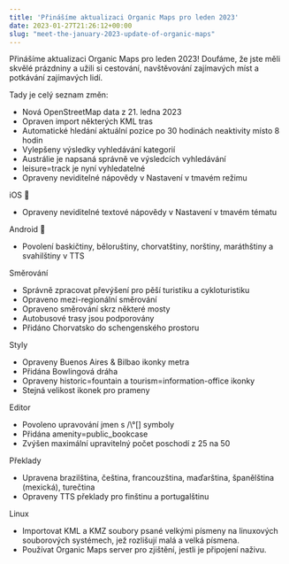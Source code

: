 ```yaml
---
title: 'Přinášíme aktualizaci Organic Maps pro leden 2023'
date: 2023-01-27T21:26:12+00:00
slug: "meet-the-january-2023-update-of-organic-maps"
---
```


Přinášíme aktualizaci Organic Maps pro leden 2023! Doufáme, že jste měli skvělé prázdniny a užili si cestování, navštěvování zajímavých míst a potkávání zajímavých lidí.

Tady je celý seznam změn:

* Nová OpenStreetMap data z 21. ledna 2023
* Opraven import některých KML tras
* Automatické hledání aktuální pozice po 30 hodinách neaktivity místo 8 hodin
* Vylepšeny výsledky vyhledávání kategorií
* Austrálie je napsaná správně ve výsledcích vyhledávání
* leisure=track je nyní vyhledatelné
* Opraveny neviditelné nápovědy v Nastavení v tmavém režimu

iOS 🍏
* Opraveny neviditelné textové nápovědy v Nastavení v tmavém tématu

Android 🤖
* Povolení baskičtiny, běloruštiny, chorvatštiny, norštiny, maráthštiny a svahilštiny v TTS

Směrování
* Správně zpracovat převýšení pro pěší turistiku a cykloturistiku
* Opraveno mezi-regionální směrování
* Opraveno směrování skrz některé mosty
* Autobusové trasy jsou podporovány
* Přidáno Chorvatsko do schengenského prostoru

Styly
* Opraveny Buenos Aires & Bilbao ikonky metra
* Přidána Bowlingová dráha
* Opraveny historic=fountain a tourism=information-office ikonky
* Stejná velikost ikonek pro prameny

Editor
* Povoleno upravování jmen s /\°[] symboly
* Přidána amenity=public_bookcase
* Zvýšen maximální upravitelný počet poschodí z 25 na 50

Překlady
* Upravena brazilština, čeština, francouzština, maďarština, španělština (mexická), turečtina
* Opraveny TTS překlady pro finštinu a portugalštinu

Linux
* Importovat KML a KMZ soubory psané velkými písmeny na linuxových souborových systémech, jež rozlišují malá a velká písmena.
* Používat Organic Maps server pro zjištění, jestli je připojení naživu.
